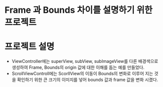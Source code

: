 # Frame 과 Bounds 차이를 설명하기 위한 프로젝트

# 프로젝트 설명
- ViewController에는 superView, subView, subImageView를 다른 배경색으로 생성하여 Frame, Bounds의 origin 값에 대한 이해를 돕는 예를 만들었다.
- ScrollViewControll에는 ScorllView의 이동이 Bounds의 변화로 이루어 지는 것을 확인하기 위한 큰 크기의 이미지를 넣어 bounds 값과 frame 값을 변화 시켰다.
